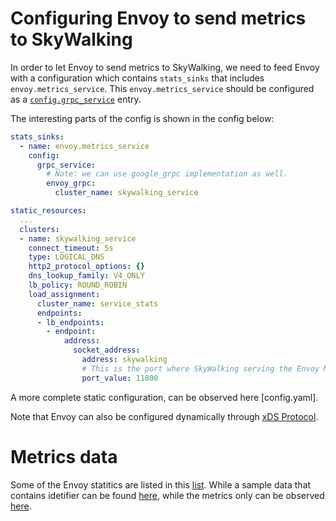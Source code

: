 # Configuring Envoy to send metrics to SkyWalking

In order to let Envoy to send metrics to SkyWalking, we need to feed Envoy with a configuration which contains `stats_sinks` that includes `envoy.metrics_service`.
This `envoy.metrics_service` should be configured as a [`config.grpc_service`](https://www.envoyproxy.io/docs/envoy/latest/api-v2/api/v2/core/grpc_service.proto#envoy-api-msg-core-grpcservice) entry.

The interesting parts of the config is shown in the config below:

```yaml
stats_sinks:
  - name: envoy.metrics_service
    config:
      grpc_service:
        # Note: we can use google_grpc implementation as well.
        envoy_grpc:
          cluster_name: skywalking_service

static_resources:
  ...
  clusters:
  - name: skywalking_service
    connect_timeout: 5s
    type: LOGICAL_DNS
    http2_protocol_options: {}
    dns_lookup_family: V4_ONLY
    lb_policy: ROUND_ROBIN
    load_assignment:
      cluster_name: service_stats
      endpoints:
      - lb_endpoints:
        - endpoint:
            address:
              socket_address:
                address: skywalking
                # This is the port where SkyWalking serving the Envoy Metrics Service gRPC stream.
                port_value: 11800
```

A more complete static configuration, can be observed here [config.yaml].

Note that Envoy can also be configured dynamically through [xDS Protocol](https://github.com/envoyproxy/data-plane-api/blob/master/XDS_PROTOCOL.md).

# Metrics data

Some of the Envoy statitics are listed in this [list](https://www.envoyproxy.io/docs/envoy/latest/configuration/statistics). While a sample data that contains idetifier can be found [here](identify.json), while the metrics only can be observed [here](https://www.envoyproxy.io/docs/envoy/latest/configuration/statistics).
